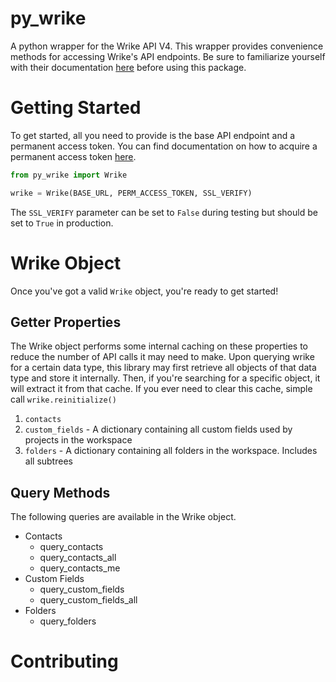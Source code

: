 # py_wrike

A python wrapper for the Wrike API V4. This wrapper provides convenience methods for accessing Wrike's API endpoints. Be sure to familiarize yourself with their documentation [here](https://developers.wrike.com/) before using this package.

# Getting Started

To get started, all you need to provide is the base API endpoint and a permanent access token. You can find documentation on how to acquire a permanent access token [here](https://developers.wrike.com/oauth-20-authorization/).

```python
from py_wrike import Wrike

wrike = Wrike(BASE_URL, PERM_ACCESS_TOKEN, SSL_VERIFY)

```

The `SSL_VERIFY` parameter can be set to `False` during testing but should be set to `True` in production.

# Wrike Object

Once you've got a valid `Wrike` object, you're ready to get started!

## Getter Properties

The Wrike object performs some internal caching on these properties to reduce the number of API calls it may need to make. Upon querying wrike for a certain data type, this library may first retrieve all objects of that data type and store it internally. Then, if you're searching for a specific object, it will extract it from that cache. If you ever need to clear this cache, simple call `wrike.reinitialize()`

1. `contacts`
2. `custom_fields` - A dictionary containing all custom fields used by projects in the workspace
3. `folders` - A dictionary containing all folders in the workspace. Includes all subtrees

## Query Methods

The following queries are available in the Wrike object.

- Contacts
  - query_contacts
  - query_contacts_all
  - query_contacts_me
- Custom Fields
  - query_custom_fields
  - query_custom_fields_all
- Folders
  - query_folders

# Contributing
